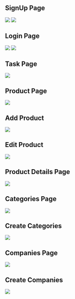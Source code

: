 <h2>SignUp Page</h2>
<img src="https://github.com/ShubhamPatel12499/Equisoft-Assignment/assets/98810944/0dd53d65-4895-4abb-a49c-c5964699b4d3"/>
<img src="https://github.com/ShubhamPatel12499/Equisoft-Assignment/assets/98810944/b26ba50b-fce2-471b-8af1-5dc7f2282cac" />

<h2>Login Page</h2>
<img src="https://github.com/ShubhamPatel12499/Equisoft-Assignment/assets/98810944/df8c73bc-8907-4133-8e96-77211c782606"/>
<img src="https://github.com/ShubhamPatel12499/Equisoft-Assignment/assets/98810944/a179dca2-123f-4bb8-8ffe-f9628dd33f69"/>

<h2>Task Page</h2>
<img src="https://github.com/ShubhamPatel12499/Equisoft-Assignment/assets/98810944/13bad7db-8e7f-44ac-937d-a473f200e833"/>

<h2>Product Page</h2>
<img src="https://github.com/ShubhamPatel12499/Equisoft-Assignment/assets/98810944/c5b03b12-f48c-444f-abd3-11f05cfff774"/>

<h2>Add Product</h2>
<img src="https://github.com/ShubhamPatel12499/Equisoft-Assignment/assets/98810944/48d7adac-0af0-4acc-81fa-3eb7f4712814"/>

<h2>Edit Product</h2>
<img src="https://github.com/ShubhamPatel12499/Equisoft-Assignment/assets/98810944/07ab871d-cb99-4c81-a7c6-8c833543a847"/>

<h2>Product Details Page</h2>
<img src="https://github.com/ShubhamPatel12499/Equisoft-Assignment/assets/98810944/769e02e6-937f-4c62-b2dd-baa9f1f51946"/>

<h2>Categories Page</h2>
<img src="https://github.com/ShubhamPatel12499/Equisoft-Assignment/assets/98810944/28975b5b-4ab5-4d3f-a037-52ba9c0175aa"/>

<h2>Create Categories</h2>
<img src="https://github.com/ShubhamPatel12499/Equisoft-Assignment/assets/98810944/f312b4bb-9e1a-4bee-9d29-179eeda41050"/>

<h2>Companies Page</h2>
<img src="https://github.com/ShubhamPatel12499/Equisoft-Assignment/assets/98810944/97c3de2e-d20a-4bc3-ab19-934bf972e4f8"/>

<h2>Create Companies</h2>
<img src="https://github.com/ShubhamPatel12499/Equisoft-Assignment/assets/98810944/91fb1156-2f6a-499a-9592-6111770c69c5"/>
